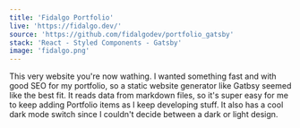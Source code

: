 ```yaml
---
title: 'Fidalgo Portfolio'
live: 'https://fidalgo.dev/'
source: 'https://github.com/fidalgodev/portfolio_gatsby'
stack: 'React - Styled Components - Gatsby'
image: 'fidalgo.png'
---
```


This very website you're now wathing. I wanted something fast and with good SEO for my portfolio, so a static website generator like Gatbsy seemed like the best fit. It reads data from markdown files, so it's super easy for me to keep adding Portfolio items as I keep developing stuff. It also has a cool dark mode switch since I couldn't decide between a dark or light design.
